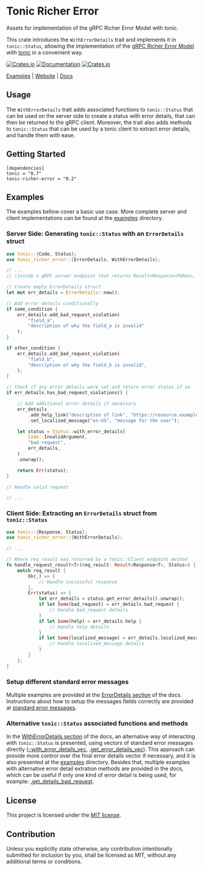 # Tonic Richer Error
Assets for implementation of the gRPC Richer Error Model with tonic.

This crate introduces the `WithErrorDetails` trait and implements it in
`tonic::Status`, allowing the implementation of the [gRPC Richer Error Model]
with [tonic] in a convenient way.

[![Crates.io](https://img.shields.io/crates/v/tonic-richer-error)](https://crates.io/crates/tonic-richer-error)
[![Documentation](https://docs.rs/tonic-richer-error/badge.svg)](https://docs.rs/tonic-richer-error)
[![Crates.io](https://img.shields.io/crates/l/tonic-richer-error)](LICENSE)

[Examples] | [Website] | [Docs] 

## Usage
The `WithErrorDetails` trait adds associated functions to `tonic::Status` that
can be used on the server side to create a status with error details, that can
then be returned to the gRPC client. Moreover, the trait also adds methods
to `tonic::Status` that can be used by a tonic client to extract error details,
and handle them with ease.

## Getting Started
```
[dependencies]
tonic = "0.7"
tonic-richer-error = "0.2"
```

## Examples

The examples bellow cover a basic use case. More complete server and client
implementations can be found at the [examples] directory.

### Server Side: Generating `tonic::Status` with an `ErrorDetails` struct
```rust
use tonic::{Code, Status};
use tonic_richer_error::{ErrorDetails, WithErrorDetails};

// ...
// (inside a gRPC server endpoint that returns Result<Response<PbRes>, Status>)

// Create empty ErrorDetails struct
let mut err_details = ErrorDetails::new();

// Add error details conditionally
if some_condition {
    err_details.add_bad_request_violation(
        "field_a",
        "description of why the field_a is invalid"
    );
}

if other_condition {
    err_details.add_bad_request_violation(
        "field_b",
        "description of why the field_b is invalid",
    );
}

// Check if any error details were set and return error status if so
if err_details.has_bad_request_violations() {

    // Add additional error details if necessary
    err_details
        .add_help_link("description of link", "https://resource.example.local")
        .set_localized_message("en-US", "message for the user");

    let status = Status::with_error_details(
        Code::InvalidArgument,
        "bad request",
        err_details,
    )
    .unwrap();

    return Err(status);
}

// Handle valid request

// ...
```

### Client Side: Extracting an `ErrorDetails` struct from `tonic::Status`
```rust
use tonic::{Response, Status};
use tonic_richer_error::{WithErrorDetails};

// ...

// Where req_result was returned by a tonic::Client endpoint method
fn handle_request_result<T>(req_result: Result<Response<T>, Status>) {
    match req_result {
        Ok(_) => {
            // Handle successful response
        },
        Err(status) => {
            let err_details = status.get_error_details().unwrap();
            if let Some(bad_request) = err_details.bad_request {
                // Handle bad_request details
            }
            if let Some(help) = err_details.help {
                // Handle help details
            }
            if let Some(localized_message) = err_details.localized_message {
                // Handle localized_message details
            }
        }
    };
}
```

### Setup different standard error messages
Multiple examples are provided at the [ErrorDetails section] of the docs.
Instructions about how to setup the messages fields correctly are provided at
[standard error messages].

### Alternative `tonic::Status` associated functions and methods
In the [WithErrorDetails section] of the docs, an alternative way of interacting
with `tonic::Status` is presented, using vectors of standard error messages
directly ([::with_error_details_vec], [.get_error_details_vec]). This approach
can provide more control over the final error details vector if necessary, and
it is also presented at the [examples] directory.
Besides that, multiple examples with alternative error detail extration methods
are provided in the docs, which can be useful if only one kind of error detail
is being used, for example: [.get_details_bad_request].

## License

This project is licensed under the [MIT license](LICENSE).

## Contribution

Unless you explicitly state otherwise, any contribution intentionally submitted
for inclusion by you, shall be licensed as MIT, without any additional terms or
conditions.

[gRPC Richer Error Model]: https://www.grpc.io/docs/guides/error/
[tonic]: https://github.com/hyperium/tonic
[Examples]: https://github.com/flemosr/tonic-richer-error/tree/main/examples
[Website]: https://github.com/flemosr/tonic-richer-error
[Docs]: https://docs.rs/tonic-richer-error/0.2.1/tonic_richer_error/
[examples]: https://github.com/flemosr/tonic-richer-error/tree/main/examples
[standard error messages]: https://github.com/googleapis/googleapis/blob/master/google/rpc/error_details.proto
[ErrorDetails section]: https://docs.rs/tonic-richer-error/0.2.1/tonic_richer_error/struct.ErrorDetails.html
[WithErrorDetails section]: https://docs.rs/tonic-richer-error/0.2.1/tonic_richer_error/trait.WithErrorDetails.html
[::with_error_details_vec]: https://docs.rs/tonic-richer-error/0.2.1/tonic_richer_error/trait.WithErrorDetails.html#tymethod.with_error_details_vec
[.get_error_details_vec]: https://docs.rs/tonic-richer-error/0.2.1/tonic_richer_error/trait.WithErrorDetails.html#tymethod.get_error_details_vec
[.get_details_bad_request]: https://docs.rs/tonic-richer-error/0.2.1/tonic_richer_error/trait.WithErrorDetails.html#tymethod.get_details_bad_request